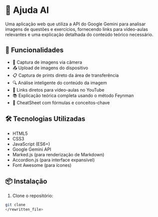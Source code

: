 # 🤖 Ajuda AI

Uma aplicação web que utiliza a API do Google Gemini para analisar imagens de questões e exercícios, fornecendo links para vídeo-aulas relevantes e uma explicação detalhada do conteúdo teórico necessário.

## 🚀 Funcionalidades

- 📸 Captura de imagens via câmera
- 📤 Upload de imagens do dispositivo
- 📋 Captura de prints direto da área de transferência
- 🔍 Análise inteligente do conteúdo da imagem
- 🎥 Links diretos para vídeo-aulas no YouTube
- 📚 Explicação teórica completa usando o método Feynman
- 📝 CheatSheet com fórmulas e conceitos-chave

## 🛠️ Tecnologias Utilizadas

- HTML5
- CSS3
- JavaScript (ES6+)
- Google Gemini API
- Marked.js (para renderização de Markdown)
- Accordion.js (para interface expansível)
- Font Awesome (para ícones)

## 📦 Instalação

1. Clone o repositório:

```bash
git clone
</rewritten_file>




